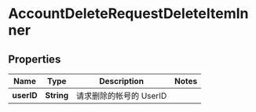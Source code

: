 

# AccountDeleteRequestDeleteItemInner


## Properties

| Name | Type | Description | Notes |
|------------ | ------------- | ------------- | -------------|
|**userID** | **String** | 请求删除的帐号的 UserID |  |



